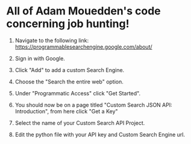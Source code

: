 # All of Adam Mouedden's code concerning job hunting!

1. Navigate to the following link:
https://programmablesearchengine.google.com/about/

2. Sign in with Google.

3. Click "Add" to add a custom Search Engine.

4. Choose the "Search the entire web" option.

5. Under "Programmatic Access" click "Get Started".

6. You should now be on a page titled "Custom Search JSON API: Introduction", from here click "Get a Key"

7. Select the name of your Custom Search API Project.

8. Edit the python file with your API key and Custom Search Engine url.
